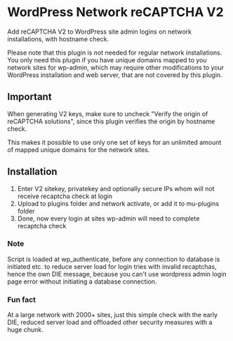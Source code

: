 # WordPress Network reCAPTCHA V2

Add reCAPTCHA V2 to WordPress site admin logins on network installations, with hostname check.

Please note that this plugin is not needed for regular network installations. You only need this plugin if you have unique domains mapped to you network sites for wp-admin, which may require other modifications to your WordPress installation and web server, that are not covered by this plugin.

## Important

When generating V2 keys, make sure to uncheck "Verify the origin of reCAPTCHA solutions", since this plugin verifies the origin by hostname check.

This makes it possible to use only one set of keys for an unlimited amount of mapped unique domains for the network sites.

## Installation

1) Enter V2 sitekey, privatekey and optionally secure IPs whom will not receive recaptcha check at login
2) Upload to plugins folder and network activate, or add it to mu-plugins folder
3) Done, now every login at sites wp-admin will need to complete recaptcha check

### Note

Script is loaded at wp_authenticate, before any connection to database is initiated etc. to reduce server load for login tries with invalid recaptchas, hence the own DIE message, because you can't use wordpress admin login page error without initiating a database connection.

### Fun fact

At a large network with 2000+ sites, just this simple check with the early DIE, reduced server load and offloaded other security measures with a huge chunk.
